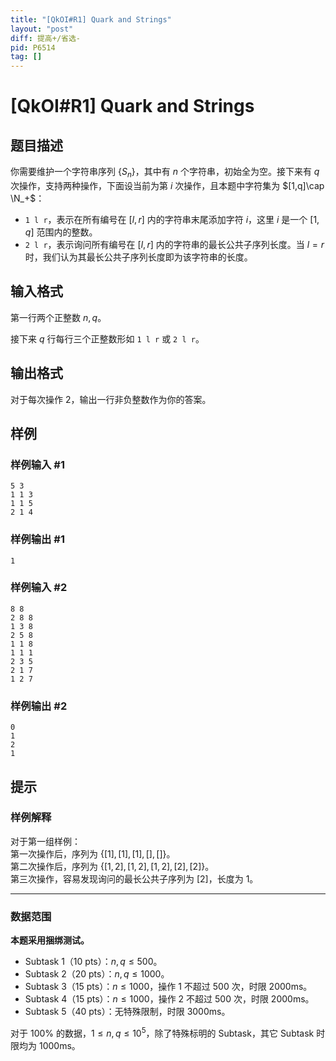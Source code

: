```yaml
---
title: "[QkOI#R1] Quark and Strings"
layout: "post"
diff: 提高+/省选-
pid: P6514
tag: []
---
```

# [QkOI#R1] Quark and Strings
## 题目描述

你需要维护一个字符串序列 $\{S_n\}$，其中有 $n$ 个字符串，初始全为空。接下来有 $q$ 次操作，支持两种操作，下面设当前为第 $i$ 次操作，且本题中字符集为 $[1,q]\cap \N_+$：

- `1 l r`，表示在所有编号在 $[l,r]$ 内的字符串末尾添加字符 $i$，这里 $i$ 是一个 $[1,q]$ 范围内的整数。
- `2 l r`，表示询问所有编号在 $[l,r]$ 内的字符串的最长公共子序列长度。当 $l=r$ 时，我们认为其最长公共子序列长度即为该字符串的长度。
## 输入格式

第一行两个正整数 $n,q$。

接下来 $q$ 行每行三个正整数形如 `1 l r` 或 `2 l r`。
## 输出格式

对于每次操作 $2$，输出一行非负整数作为你的答案。
## 样例

### 样例输入 #1
```
5 3
1 1 3
1 1 5
2 1 4

```
### 样例输出 #1
```
1
```
### 样例输入 #2
```
8 8
2 8 8
1 3 8
2 5 8
1 1 8
1 1 1
2 3 5
2 1 7
1 2 7
```
### 样例输出 #2
```
0
1
2
1
```
## 提示

### 样例解释

对于第一组样例：  
第一次操作后，序列为 $\{[1],[1],[1],[],[]\}$。  
第二次操作后，序列为 $\{[1,2],[1,2],[1,2],[2],[2]\}$。  
第三次操作，容易发现询问的最长公共子序列为 $[2]$，长度为 $1$。

---

### 数据范围

**本题采用捆绑测试。**

- Subtask 1（10 pts）：$n,q\le 500$。
- Subtask 2（20 pts）：$n,q\le 1000$。
- Subtask 3（15 pts）：$n\le 1000$，操作 $1$ 不超过 $500$ 次，时限 $2000$ms。
- Subtask 4（15 pts）：$n\le 1000$，操作 $2$ 不超过 $500$ 次，时限 $2000$ms。
- Subtask 5（40 pts）：无特殊限制，时限 $3000$ms。

对于 $100\%$ 的数据，$1\le n,q\le 10^5$，除了特殊标明的 Subtask，其它 Subtask 时限均为 $1000$ms。
